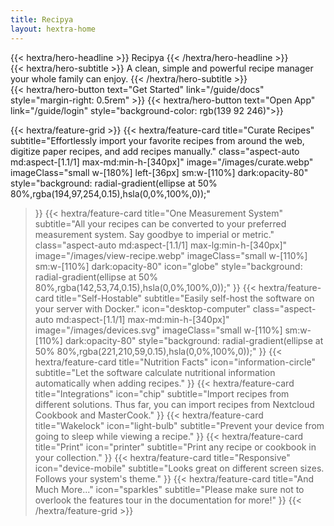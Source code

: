 ```yaml
---
title: Recipya
layout: hextra-home
---
```


<div class="mt-6 mb-6">
{{< hextra/hero-headline >}}
  Recipya
{{< /hextra/hero-headline >}}
</div>

<div class="mb-12">
{{< hextra/hero-subtitle >}}
  A clean, simple and powerful recipe manager your whole family can enjoy.
{{< /hextra/hero-subtitle >}}
</div>

<div class="flex mb-6">
{{< hextra/hero-button text="Get Started" link="/guide/docs" style="margin-right: 0.5rem" >}}
{{< hextra/hero-button text="Open App" link="/guide/login" style="background-color:  rgb(139 92 246)">}}
</div>

<div class="mt-6"></div>

{{< hextra/feature-grid >}}
{{< hextra/feature-card
title="Curate Recipes"
subtitle="Effortlessly import your favorite recipes from around the web, digitize paper recipes, and add recipes manually."
class="aspect-auto md:aspect-[1.1/1] max-md:min-h-[340px]"
image="/images/curate.webp"
imageClass="small w-[180%] left-[36px] sm:w-[110%] dark:opacity-80"
style="background: radial-gradient(ellipse at 50% 80%,rgba(194,97,254,0.15),hsla(0,0%,100%,0));"
>}}
{{< hextra/feature-card
title="One Measurement System"
subtitle="All your recipes can be converted to your preferred measurement system. Say goodbye to imperial or metric."
class="aspect-auto md:aspect-[1.1/1] max-lg:min-h-[340px]"
image="/images/view-recipe.webp"
imageClass="small w-[110%] sm:w-[110%] dark:opacity-80"
icon="globe"
style="background: radial-gradient(ellipse at 50% 80%,rgba(142,53,74,0.15),hsla(0,0%,100%,0));"
>}}
{{< hextra/feature-card
title="Self-Hostable"
subtitle="Easily self-host the software on your server with Docker."
icon="desktop-computer"
class="aspect-auto md:aspect-[1.1/1] max-md:min-h-[340px]"
image="/images/devices.svg"
imageClass="small w-[110%] sm:w-[110%] dark:opacity-80"
style="background: radial-gradient(ellipse at 50% 80%,rgba(221,210,59,0.15),hsla(0,0%,100%,0));"
>}}
{{< hextra/feature-card
title="Nutrition Facts"
icon="information-circle"
subtitle="Let the software calculate nutritional information automatically when adding recipes."
>}}
{{< hextra/feature-card
title="Integrations"
icon="chip"
subtitle="Import recipes from different solutions. Thus far, you can import recipes from Nextcloud Cookbook and MasterCook."
>}}
{{< hextra/feature-card
title="Wakelock"
icon="light-bulb"
subtitle="Prevent your device from going to sleep while viewing a recipe."
>}}
{{< hextra/feature-card
title="Print"
icon="printer"
subtitle="Print any recipe or cookbook in your collection."
>}}
{{< hextra/feature-card
title="Responsive"
icon="device-mobile"
subtitle="Looks great on different screen sizes. Follows your system's theme."
>}}
{{< hextra/feature-card
title="And Much More..."
icon="sparkles"
subtitle="Please make sure not to overlook the features tour in the documentation for more!"
>}}
{{< /hextra/feature-grid >}}
